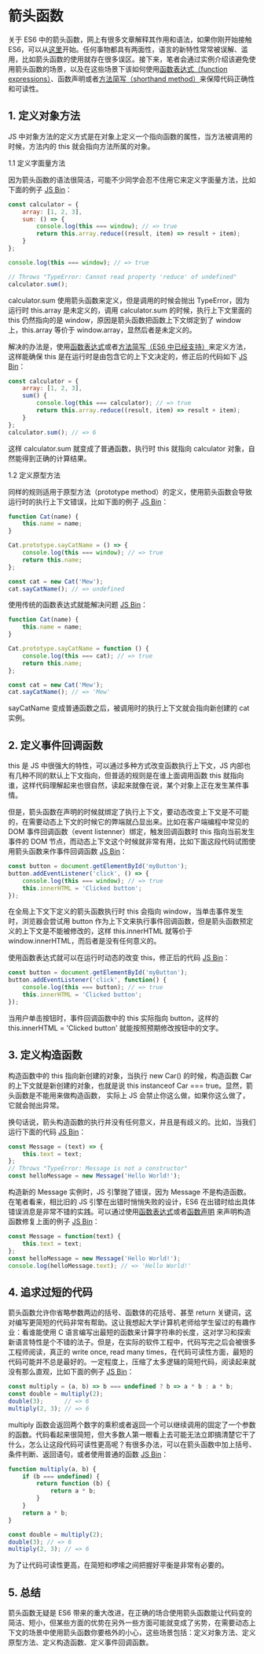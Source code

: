 # 箭头函数



关于 ES6 中的箭头函数，网上有很多文章解释其作用和语法，如果你刚开始接触 ES6，可以从[这里](https://link.zhihu.com/?target=https%3A//strongloop.com/strongblog/an-introduction-to-javascript-es6-arrow-functions/)开始。任何事物都具有两面性，语言的新特性常常被误解、滥用，比如箭头函数的使用就存在很多误区。接下来，笔者会通过实例介绍该避免使用箭头函数的场景，以及在这些场景下该如何使用[函数表达式（function expressions）](https://link.zhihu.com/?target=https%3A//developer.mozilla.org/en/docs/web/JavaScript/Reference/Operators/function)、函数声明或者[方法简写（shorthand method）](https://link.zhihu.com/?target=https%3A//developer.mozilla.org/en-US/docs/Web/JavaScript/Reference/Functions/Method_definitions)来保障代码正确性和可读性。

## 1. 定义对象方法

JS 中对象方法的定义方式是在对象上定义一个指向函数的属性，当方法被调用的时候，方法内的 this 就会指向方法所属的对象。

1.1 定义字面量方法

因为箭头函数的语法很简洁，可能不少同学会忍不住用它来定义字面量方法，比如下面的例子 [JS Bin](https://link.zhihu.com/?target=http%3A//jsbin.com/nisalub/1/edit%3Fjs%2Cconsole)：
```javascript
const calculator = {
    array: [1, 2, 3],
    sum: () => {
        console.log(this === window); // => true
        return this.array.reduce((result, item) => result + item);
    }
};

console.log(this === window); // => true

// Throws "TypeError: Cannot read property 'reduce' of undefined"
calculator.sum();
```
calculator.sum 使用箭头函数来定义，但是调用的时候会抛出 TypeError，因为运行时 this.array 是未定义的，调用 calculator.sum 的时候，执行上下文里面的 this 仍然指向的是 window，原因是箭头函数把函数上下文绑定到了 window 上，this.array 等价于 window.array，显然后者是未定义的。

解决的办法是，使用[函数表达式](https://link.zhihu.com/?target=https%3A//developer.mozilla.org/en/docs/web/JavaScript/Reference/Operators/function)或者[方法简写（ES6 中已经支持）](https://link.zhihu.com/?target=https%3A//developer.mozilla.org/en-US/docs/Web/JavaScript/Reference/Functions/Method_definitions)来定义方法，这样能确保 this 是在运行时是由包含它的上下文决定的，修正后的代码如下 [JS Bin](https://link.zhihu.com/?target=http%3A//jsbin.com/nemorup/2/edit%3Fjs%2Cconsole)：
```javascript
const calculator = {
    array: [1, 2, 3],
    sum() {
        console.log(this === calculator); // => true
        return this.array.reduce((result, item) => result + item);
    }
};
calculator.sum(); // => 6
```
这样 calculator.sum 就变成了普通函数，执行时 this 就指向 calculator 对象，自然能得到正确的计算结果。

1.2 定义原型方法

同样的规则适用于原型方法（prototype method）的定义，使用箭头函数会导致运行时的执行上下文错误，比如下面的例子 [JS Bin](https://link.zhihu.com/?target=http%3A//jsbin.com/yumira/2/edit%3Fjs%2Cconsole)：
```javascript
function Cat(name) {
    this.name = name;
}

Cat.prototype.sayCatName = () => {
    console.log(this === window); // => true
    return this.name;
};

const cat = new Cat('Mew');
cat.sayCatName(); // => undefined
```
使用传统的函数表达式就能解决问题 [JS Bin](https://link.zhihu.com/?target=http%3A//jsbin.com/betara/3/edit%3Fjs%2Cconsole)：
```javascript
function Cat(name) {
    this.name = name;
}

Cat.prototype.sayCatName = function () {
    console.log(this === cat); // => true
    return this.name;
};

const cat = new Cat('Mew');
cat.sayCatName(); // => 'Mew'
```
sayCatName 变成普通函数之后，被调用时的执行上下文就会指向新创建的 cat 实例。

## 2. 定义事件回调函数

this 是 JS 中很强大的特性，可以通过多种方式改变函数执行上下文，JS 内部也有几种不同的默认上下文指向，但普适的规则是在谁上面调用函数 this 就指向谁，这样代码理解起来也很自然，读起来就像在说，某个对象上正在发生某件事情。

但是，箭头函数在声明的时候就绑定了执行上下文，要动态改变上下文是不可能的，在需要动态上下文的时候它的弊端就凸显出来。比如在客户端编程中常见的 DOM 事件回调函数（event listenner）绑定，触发回调函数时 this 指向当前发生事件的 DOM 节点，而动态上下文这个时候就非常有用，比如下面这段代码试图使用箭头函数来作事件回调函数 [JS Bin](https://link.zhihu.com/?target=http%3A//jsbin.com/sesoda/2/edit%3Fhtml%2Cjs%2Cconsole%2Coutput)：
```javascript
const button = document.getElementById('myButton');
button.addEventListener('click', () => {
    console.log(this === window); // => true
    this.innerHTML = 'Clicked button';
});
```
在全局上下文下定义的箭头函数执行时 this 会指向 window，当单击事件发生时，浏览器会尝试用 button 作为上下文来执行事件回调函数，但是箭头函数预定义的上下文是不能被修改的，这样 this.innerHTML 就等价于 window.innerHTML，而后者是没有任何意义的。

使用函数表达式就可以在运行时动态的改变 this，修正后的代码 [JS Bin](https://link.zhihu.com/?target=http%3A//jsbin.com/hafibi/4/edit%3Fhtml%2Cjs%2Cconsole%2Coutput)：
```javascript
const button = document.getElementById('myButton');
button.addEventListener('click', function() {
    console.log(this === button); // => true
    this.innerHTML = 'Clicked button';
});
```
当用户单击按钮时，事件回调函数中的 this 实际指向 button，这样的 this.innerHTML = 'Clicked button' 就能按照预期修改按钮中的文字。

## 3. 定义构造函数

构造函数中的 this 指向新创建的对象，当执行 new Car() 的时候，构造函数 Car 的上下文就是新创建的对象，也就是说 this instanceof Car === true。显然，箭头函数是不能用来做构造函数， 实际上 JS 会禁止你这么做，如果你这么做了，它就会抛出异常。

换句话说，箭头构造函数的执行并没有任何意义，并且是有歧义的。比如，当我们运行下面的代码 [JS Bin](https://link.zhihu.com/?target=http%3A//jsbin.com/dazadiw/2/edit%3Fjs%2Cconsole)：
```javascript
const Message = (text) => {
    this.text = text;
};
// Throws "TypeError: Message is not a constructor"
const helloMessage = new Message('Hello World!');
```
构造新的 Message 实例时，JS 引擎抛了错误，因为 Message 不是构造函数。在笔者看来，相比旧的 JS 引擎在出错时悄悄失败的设计，ES6 在出错时给出具体错误消息是非常不错的实践。可以通过使用[函数表达式](https://link.zhihu.com/?target=https%3A//developer.mozilla.org/en/docs/web/JavaScript/Reference/Operators/function)或者[函数声明](https://link.zhihu.com/?target=https%3A//developer.mozilla.org/en/docs/Web/JavaScript/Reference/Statements/function) 来声明构造函数修复上面的例子 [JS Bin](https://link.zhihu.com/?target=http%3A//jsbin.com/qogemo/2/edit%3Fjs%2Cconsole)：
```javascript
const Message = function(text) {
    this.text = text;
};
const helloMessage = new Message('Hello World!');
console.log(helloMessage.text); // => 'Hello World!'
```
## 4. 追求过短的代码

箭头函数允许你省略参数两边的括号、函数体的花括号、甚至 return 关键词，这对编写更简短的代码非常有帮助。这让我想起大学计算机老师给学生留过的有趣作业：看谁能使用 C 语言编写出最短的函数来计算字符串的长度，这对学习和探索新语言特性是个不错的法子。但是，在实际的软件工程中，代码写完之后会被很多工程师阅读，真正的 write once, read many times，在代码可读性方面，最短的代码可能并不总是最好的。一定程度上，压缩了太多逻辑的简短代码，阅读起来就没有那么直观，比如下面的例子 [JS Bin](https://link.zhihu.com/?target=http%3A//jsbin.com/xumavu/2/edit%3Fjs%2Cconsole)：
```javascript
const multiply = (a, b) => b === undefined ? b => a * b : a * b;
const double = multiply(2);
double(3);      // => 6
multiply(2, 3); // => 6
```
multiply 函数会返回两个数字的乘积或者返回一个可以继续调用的固定了一个参数的函数。代码看起来很简短，但大多数人第一眼看上去可能无法立即搞清楚它干了什么，怎么让这段代码可读性更高呢？有很多办法，可以在箭头函数中加上括号、条件判断、返回语句，或者使用普通的函数 [JS Bin](https://link.zhihu.com/?target=http%3A//jsbin.com/huhikem/2/edit%3Fjs%2Cconsole)：
```javascript
function multiply(a, b) {
    if (b === undefined) {
        return function (b) {
            return a * b;
        }
    }
    return a * b;
}

const double = multiply(2);
double(3); // => 6
multiply(2, 3); // => 6
```
为了让代码可读性更高，在简短和啰嗦之间把握好平衡是非常有必要的。

## 5. 总结

箭头函数无疑是 ES6 带来的重大改进，在正确的场合使用箭头函数能让代码变的简洁、短小，但某些方面的优势在另外一些方面可能就变成了劣势，在需要动态上下文的场景中使用箭头函数你要格外的小心，这些场景包括：定义对象方法、定义原型方法、定义构造函数、定义事件回调函数。

